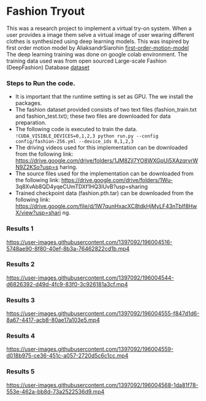 # Fashion Tryout
This was a research project to implement a virtual try-on system.
When a user provides a image them selve a virtual image of user wearing different clothes is synthesized using deep learning models.
This was inspired by first order motion model by AliaksandrSiarohin [first-order-motion-model](https://github.com/AliaksandrSiarohin/first-order-model)
The deep learning training was done on google colab environment. The training data used was from open sourced Large-scale Fashion (DeepFashion) Database [dataset](https://mmlab.ie.cuhk.edu.hk/projects/DeepFashion.html)

### Steps to Run the code.
- It is important that the runtime setting is set as GPU. The we install the packages.
- The fashion dataset provided consists of two text files (fashion_train.txt and fashion_test.txt);
these two files are downloaded for data preparation.
- The following code is executed to train the data.
`!CUDA_VISIBLE_DEVICES=0,1,2,3 python run.py --config config/fashion-256.yml --device_ids 0,1,2,3`
- The driving videos used for this implementation can be downloaded from the following link:
https://drive.google.com/drive/folders/1JM8ZjI7YO8WXGpUi5XAzqrvrWN9Z2KSo?usp=s
haring.
- The source files used for the implementation can be downloaded from the following link:
https://drive.google.com/drive/folders/1Wu-
3q8XvAb8QD4yqeCUmTDXf1HQ3lUvB?usp=sharing
- Trained checkpoint data (fashion.pth.tar) can be downloaded from the following link:
https://drive.google.com/file/d/1W7qunHxacXC8tdkHjMyLF43nTbIf8HwX/view?usp=shari
ng.


### Results 1

https://user-images.githubusercontent.com/1397092/196004516-5748ae90-8f80-40ef-8b3a-76462822cd1b.mp4

### Results 2

https://user-images.githubusercontent.com/1397092/196004544-d6826392-d49d-4fc9-83f0-3c926181a3cf.mp4

### Results 3

https://user-images.githubusercontent.com/1397092/196004555-f847d1d6-8a67-4417-acb8-80ae17a103e5.mp4

### Results 4

https://user-images.githubusercontent.com/1397092/196004559-d018b975-ce36-451c-a057-2720d5c6c1cc.mp4

### Results 5

https://user-images.githubusercontent.com/1397092/196004568-1da81f78-553e-462a-bb8d-73a2522536d9.mp4

